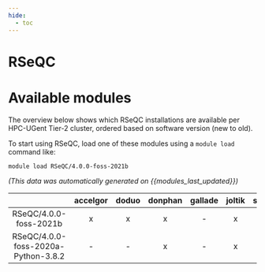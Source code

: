 ```yaml
---
hide:
  - toc
---
```


RSeQC
=====

# Available modules


The overview below shows which RSeQC installations are available per HPC-UGent Tier-2 cluster, ordered based on software version (new to old).

To start using RSeQC, load one of these modules using a `module load` command like:

```shell
module load RSeQC/4.0.0-foss-2021b
```

*(This data was automatically generated on {{modules_last_updated}})*  

| |accelgor|doduo|donphan|gallade|joltik|shinx|skitty|
| :---: | :---: | :---: | :---: | :---: | :---: | :---: | :---: |
|RSeQC/4.0.0-foss-2021b|x|x|x|-|x|-|-|
|RSeQC/4.0.0-foss-2020a-Python-3.8.2|-|-|x|-|x|-|-|
